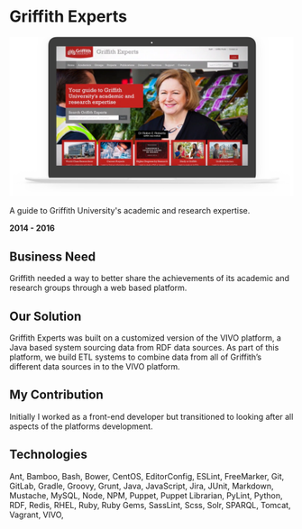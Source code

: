 # Griffith Experts

![screenshot](Griffith_Experts.png)

A guide to Griffith University's academic and research expertise.

**2014 - 2016**

## Business Need

Griffith needed a way to better share the achievements of its academic and research groups through a web based platform.

## Our Solution

Griffith Experts was built on a customized version of the VIVO platform, a Java based system sourcing data from RDF data sources. As part of this platform, we build ETL systems to combine data from all of Griffith’s different data sources in to the VIVO platform.

## My Contribution

Initially I worked as a front-end developer but transitioned to looking after all aspects of the platforms development.

## Technologies

Ant,
Bamboo,
Bash,
Bower,
CentOS,
EditorConfig,
ESLint,
FreeMarker,
Git,
GitLab,
Gradle,
Groovy,
Grunt,
Java,
JavaScript,
Jira,
JUnit,
Markdown,
Mustache,
MySQL,
Node,
NPM,
Puppet,
Puppet Librarian,
PyLint,
Python,
RDF,
Redis,
RHEL,
Ruby,
Ruby Gems,
SassLint,
Scss,
Solr,
SPARQL,
Tomcat,
Vagrant,
VIVO,
